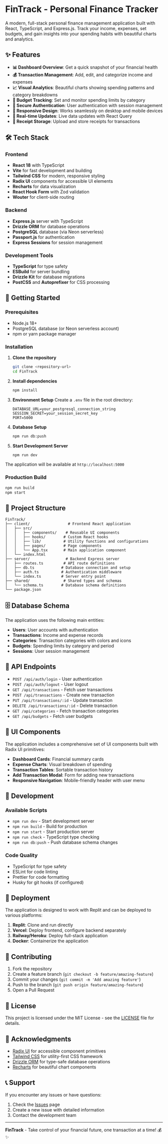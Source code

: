 # FinTrack - Personal Finance Tracker

A modern, full-stack personal finance management application built with React, TypeScript, and Express.js. Track your income, expenses, set budgets, and gain insights into your spending habits with beautiful charts and analytics.

## ✨ Features

- **📊 Dashboard Overview**: Get a quick snapshot of your financial health
- **💰 Transaction Management**: Add, edit, and categorize income and expenses
- **📈 Visual Analytics**: Beautiful charts showing spending patterns and category breakdowns
- **🎯 Budget Tracking**: Set and monitor spending limits by category
- **🔐 Secure Authentication**: User authentication with session management
- **📱 Responsive Design**: Works seamlessly on desktop and mobile devices
- **🔄 Real-time Updates**: Live data updates with React Query
- **📁 Receipt Storage**: Upload and store receipts for transactions

## 🛠️ Tech Stack

### Frontend
- **React 18** with TypeScript
- **Vite** for fast development and building
- **Tailwind CSS** for modern, responsive styling
- **Radix UI** components for accessible UI elements
- **Recharts** for data visualization
- **React Hook Form** with Zod validation
- **Wouter** for client-side routing

### Backend
- **Express.js** server with TypeScript
- **Drizzle ORM** for database operations
- **PostgreSQL** database (via Neon serverless)
- **Passport.js** for authentication
- **Express Sessions** for session management

### Development Tools
- **TypeScript** for type safety
- **ESBuild** for server bundling
- **Drizzle Kit** for database migrations
- **PostCSS** and **Autoprefixer** for CSS processing

## 🚀 Getting Started

### Prerequisites
- Node.js 18+ 
- PostgreSQL database (or Neon serverless account)
- npm or yarn package manager

### Installation

1. **Clone the repository**
   ```bash
   git clone <repository-url>
   cd FinTrack
   ```

2. **Install dependencies**
   ```bash
   npm install
   ```

3. **Environment Setup**
   Create a `.env` file in the root directory:
   ```env
   DATABASE_URL=your_postgresql_connection_string
   SESSION_SECRET=your_session_secret_key
   PORT=5000
   ```

4. **Database Setup**
   ```bash
   npm run db:push
   ```

5. **Start Development Server**
   ```bash
   npm run dev
   ```

The application will be available at `http://localhost:5000`

### Production Build

```bash
npm run build
npm start
```

## 📁 Project Structure

```
FinTrack/
├── client/                 # Frontend React application
│   ├── src/
│   │   ├── components/    # Reusable UI components
│   │   ├── hooks/        # Custom React hooks
│   │   ├── lib/          # Utility functions and configurations
│   │   ├── pages/        # Page components
│   │   └── App.tsx       # Main application component
│   └── index.html
├── server/                # Backend Express server
│   ├── routes.ts         # API route definitions
│   ├── db.ts            # Database connection and setup
│   ├── auth.ts          # Authentication middleware
│   └── index.ts         # Server entry point
├── shared/               # Shared types and schemas
│   └── schema.ts        # Database schema definitions
└── package.json
```

## 🗄️ Database Schema

The application uses the following main entities:

- **Users**: User accounts with authentication
- **Transactions**: Income and expense records
- **Categories**: Transaction categories with colors and icons
- **Budgets**: Spending limits by category and period
- **Sessions**: User session management

## 🔌 API Endpoints

- `POST /api/auth/login` - User authentication
- `POST /api/auth/logout` - User logout
- `GET /api/transactions` - Fetch user transactions
- `POST /api/transactions` - Create new transaction
- `PUT /api/transactions/:id` - Update transaction
- `DELETE /api/transactions/:id` - Delete transaction
- `GET /api/categories` - Fetch transaction categories
- `GET /api/budgets` - Fetch user budgets

## 🎨 UI Components

The application includes a comprehensive set of UI components built with Radix UI primitives:

- **Dashboard Cards**: Financial summary cards
- **Expense Charts**: Visual breakdown of spending
- **Transaction Tables**: Sortable transaction history
- **Add Transaction Modal**: Form for adding new transactions
- **Responsive Navigation**: Mobile-friendly header with user menu

## 🔧 Development

### Available Scripts

- `npm run dev` - Start development server
- `npm run build` - Build for production
- `npm run start` - Start production server
- `npm run check` - TypeScript type checking
- `npm run db:push` - Push database schema changes

### Code Quality

- TypeScript for type safety
- ESLint for code linting
- Prettier for code formatting
- Husky for git hooks (if configured)

## 🚀 Deployment

The application is designed to work with Replit and can be deployed to various platforms:

1. **Replit**: Clone and run directly
2. **Vercel**: Deploy frontend, configure backend separately
3. **Railway/Heroku**: Deploy full-stack application
4. **Docker**: Containerize the application

## 🤝 Contributing

1. Fork the repository
2. Create a feature branch (`git checkout -b feature/amazing-feature`)
3. Commit your changes (`git commit -m 'Add amazing feature'`)
4. Push to the branch (`git push origin feature/amazing-feature`)
5. Open a Pull Request

## 📝 License

This project is licensed under the MIT License - see the [LICENSE](LICENSE) file for details.

## 🙏 Acknowledgments

- [Radix UI](https://www.radix-ui.com/) for accessible component primitives
- [Tailwind CSS](https://tailwindcss.com/) for utility-first CSS framework
- [Drizzle ORM](https://orm.drizzle.team/) for type-safe database operations
- [Recharts](https://recharts.org/) for beautiful chart components

## 📞 Support

If you encounter any issues or have questions:

1. Check the [Issues](https://github.com/yourusername/fintrack/issues) page
2. Create a new issue with detailed information
3. Contact the development team

---

**FinTrack** - Take control of your financial future, one transaction at a time! 💰✨
